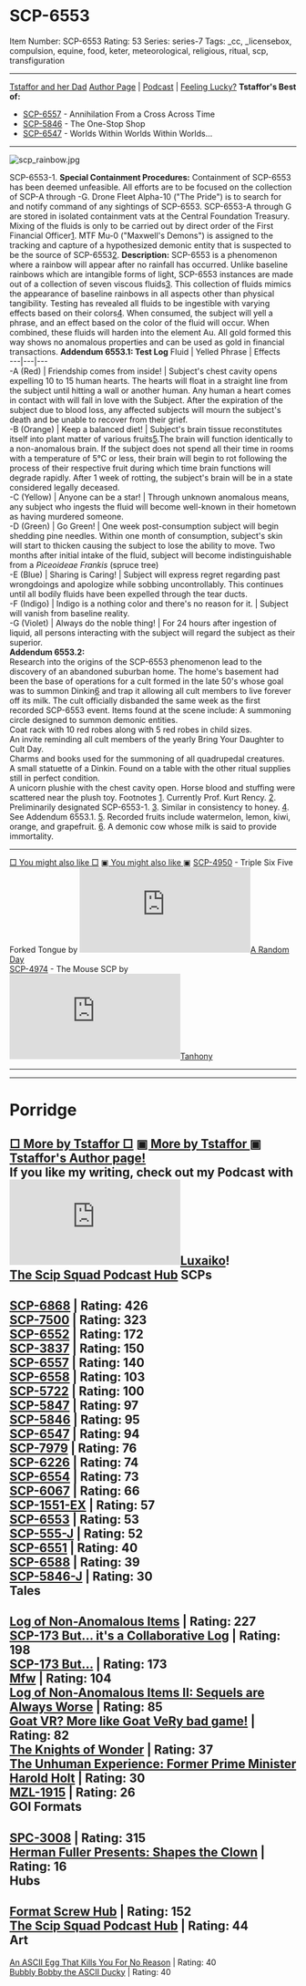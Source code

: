 # SCP-6553
Item Number: SCP-6553
Rating: 53
Series: series-7
Tags: _cc, _licensebox, compulsion, equine, food, keter, meteorological, religious, ritual, scp, transfiguration

---

[Tstaffor and her Dad](javascript:;)
[Author Page](/tstaffor-s-author-page) | [Podcast](/the-scip-squad-podcast-hub) | [Feeling Lucky?](https://scp-wiki.wikidot.com/random:random-page)
**Tstaffor's Best of:**
  * [SCP-6557](/scp-6557) \- Annihilation From a Cross Across Time
  * [SCP-5846](/scp-5846) \- The One-Stop Shop
  * [SCP-6547](/scp-6547) \- Worlds Within Worlds Within Worlds…

* * *
![scp_rainbow.jpg](https://scp-wiki.wdfiles.com/local--files/scp-6553/scp_rainbow.jpg)  

SCP-6553-1.
**Special Containment Procedures:** Containment of SCP-6553 has been deemed unfeasible. All efforts are to be focused on the collection of SCP-A through -G. Drone Fleet Alpha-10 ("The Pride") is to search for and notify command of any sightings of SCP-6553.
SCP-6553-A through G are stored in isolated containment vats at the Central Foundation Treasury. Mixing of the fluids is only to be carried out by direct order of the First Financial Officer[1](javascript:;).
MTF Mu-0 ("Maxwell's Demons") is assigned to the tracking and capture of a hypothesized demonic entity that is suspected to be the source of SCP-6553[2](javascript:;).
**Description:** SCP-6553 is a phenomenon where a rainbow will appear after no rainfall has occurred. Unlike baseline rainbows which are intangible forms of light, SCP-6553 instances are made out of a collection of seven viscous fluids[3](javascript:;). This collection of fluids mimics the appearance of baseline rainbows in all aspects other than physical tangibility.
Testing has revealed all fluids to be ingestible with varying effects based on their colors[4](javascript:;). When consumed, the subject will yell a phrase, and an effect based on the color of the fluid will occur. When combined, these fluids will harden into the element Au. All gold formed this way shows no anomalous properties and can be used as gold in financial transactions.
**Addendum 6553.1: Test Log**
Fluid | Yelled Phrase | Effects  
---|---|---  
-A (Red) | Friendship comes from inside! | Subject's chest cavity opens expelling 10 to 15 human hearts. The hearts will float in a straight line from the subject until hitting a wall or another human. Any human a heart comes in contact with will fall in love with the Subject. After the expiration of the subject due to blood loss, any affected subjects will mourn the subject's death and be unable to recover from their grief.  
-B (Orange) | Keep a balanced diet! | Subject's brain tissue reconstitutes itself into plant matter of various fruits[5](javascript:;).The brain will function identically to a non-anomalous brain. If the subject does not spend all their time in rooms with a temperature of 5°C or less, their brain will begin to rot following the process of their respective fruit during which time brain functions will degrade rapidly. After 1 week of rotting, the subject's brain will be in a state considered legally deceased.  
-C (Yellow) | Anyone can be a star! | Through unknown anomalous means, any subject who ingests the fluid will become well-known in their hometown as having murdered someone.  
-D (Green) | Go Green! | One week post-consumption subject will begin shedding pine needles. Within one month of consumption, subject's skin will start to thicken causing the subject to lose the ability to move. Two months after initial intake of the fluid, subject will become indistinguishable from a _Piceoideae Frankis_ (spruce tree)  
-E (Blue) | Sharing is Caring! | Subject will express regret regarding past wrongdoings and apologize while sobbing uncontrollably. This continues until all bodily fluids have been expelled through the tear ducts.  
-F (Indigo) | Indigo is a nothing color and there's no reason for it. | Subject will vanish from baseline reality.  
-G (Violet) | Always do the noble thing! | For 24 hours after ingestion of liquid, all persons interacting with the subject will regard the subject as their superior.  
**Addendum 6553.2:**  
Research into the origins of the SCP-6553 phenomenon lead to the discovery of an abandoned suburban home. The home's basement had been the base of operations for a cult formed in the late 50's whose goal was to summon Dinkin[6](javascript:;) and trap it allowing all cult members to live forever off its milk.
The cult officially disbanded the same week as the first recorded SCP-6553 event.
Items found at the scene include:
A summoning circle designed to summon demonic entities.  
Coat rack with 10 red robes along with 5 red robes in child sizes.  
An invite reminding all cult members of the yearly Bring Your Daughter to Cult Day.  
Charms and books used for the summoning of all quadrupedal creatures.  
A small statuette of a Dinkin. Found on a table with the other ritual supplies still in perfect condition.  
A unicorn plushie with the chest cavity open. Horse blood and stuffing were scattered near the plush toy.
Footnotes
[1](javascript:;). Currently Prof. Kurt Rency.
[2](javascript:;). Preliminarily designated SCP-6553-1.
[3](javascript:;). Similar in consistency to honey.
[4](javascript:;). See Addendum 6553.1.
[5](javascript:;). Recorded fruits include watermelon, lemon, kiwi, orange, and grapefruit.
[6](javascript:;). A demonic cow whose milk is said to provide immortality.
* * *
[□ You might also like □](javascript:;)
[▣ You might also like ▣](javascript:;)
[SCP-4950](/scp-4950) \- Triple Six Five Forked Tongue by [![A Random Day](https://www.wikidot.com/avatar.php?userid=1841781&amp;size=small&amp;timestamp=1746655001)](http://www.wikidot.com/user:info/a-random-day)[A Random Day](http://www.wikidot.com/user:info/a-random-day)  
[SCP-4974](/scp-4974) \- The Mouse SCP by [![Tanhony](https://www.wikidot.com/avatar.php?userid=776854&amp;size=small&amp;timestamp=1746655001)](http://www.wikidot.com/user:info/tanhony)[Tanhony](http://www.wikidot.com/user:info/tanhony)
* * *
* * *
# Porridge
[□ More by Tstaffor □](javascript:;)
[▣ More by Tstaffor ▣](javascript:;)
[Tstaffor's Author page!](/tstaffor-s-author-page)  
If you like my writing, check out my Podcast with [![Luxaiko](https://www.wikidot.com/avatar.php?userid=5963620&amp;size=small&amp;timestamp=1746655001)](http://www.wikidot.com/user:info/luxaiko)[Luxaiko](http://www.wikidot.com/user:info/luxaiko)!  
[The Scip Squad Podcast Hub](/the-scip-squad-podcast-hub)
SCPs  
---  
[SCP-6868](/scp-6868) | Rating: 426  
[SCP-7500](/scp-7500) | Rating: 323  
[SCP-6552](/scp-6552) | Rating: 172  
[SCP-3837](/scp-3837) | Rating: 150  
[SCP-6557](/scp-6557) | Rating: 140  
[SCP-6558](/scp-6558) | Rating: 103  
[SCP-5722](/scp-5722) | Rating: 100  
[SCP-5847](/scp-5847) | Rating: 97  
[SCP-5846](/scp-5846) | Rating: 95  
[SCP-6547](/scp-6547) | Rating: 94  
[SCP-7979](/scp-7979) | Rating: 76  
[SCP-6226](/scp-6226) | Rating: 74  
[SCP-6554](/scp-6554) | Rating: 73  
[SCP-6067](/scp-6067) | Rating: 66  
[SCP-1551-EX](/scp-1551-ex) | Rating: 57  
[SCP-6553](/scp-6553) | Rating: 53  
[SCP-555-J](/scp-555-j) | Rating: 52  
[SCP-6551](/scp-6551) | Rating: 40  
[SCP-6588](/scp-6588) | Rating: 39  
[SCP-5846-J](/scp-5846-j) | Rating: 30  
Tales  
---  
[Log of Non-Anomalous Items](/log-of-non-anomalous-items) | Rating: 227  
[SCP-173 But... it's a Collaborative Log](/scp-173-but-it-s-a-collaborative-log) | Rating: 198  
[SCP-173 But...](/scp-173-but) | Rating: 173  
[Mfw](/mfw) | Rating: 104  
[Log of Non-Anomalous Items II: Sequels are Always Worse](/log-of-non-anomalous-items-ii-sequels-are-always-worse) | Rating: 85  
[Goat VR? More like Goat VeRy bad game!](/goat-vr-more-like-goat-very-bad-game) | Rating: 82  
[The Knights of Wonder](/the-knights-of-wonder) | Rating: 37  
[The Unhuman Experience: Former Prime Minister Harold Holt](/the-unhuman-experience-former-prime-minister-harold-holt) | Rating: 30  
[MZL-1915](/mzl-1915) | Rating: 26  
GOI Formats  
---  
[SPC-3008](/spc-3008) | Rating: 315  
[Herman Fuller Presents: Shapes the Clown](/shapes-the-clown) | Rating: 16  
Hubs  
---  
[Format Screw Hub](/format-screw-hub) | Rating: 152  
[The Scip Squad Podcast Hub](/the-scip-squad-podcast-hub) | Rating: 44  
Art  
---  
[An ASCII Egg That Kills You For No Reason](/art:an-ascii-egg-that-kills-you-for-no-reason) | Rating: 40  
[Bubbly Bobby the ASCII Ducky](/art:bubbly-bobby-the-ascii-ducky) | Rating: 40